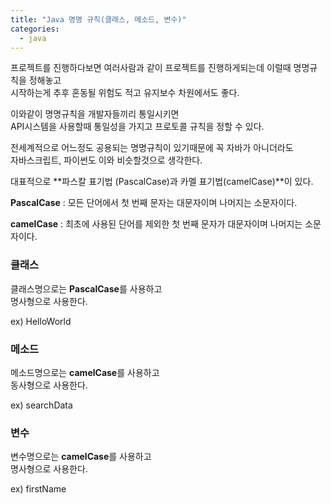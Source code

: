 ```yaml
---
title: "Java 명명 규칙(클래스, 메소드, 변수)"
categories: 
  - java
---
```

프로젝트를 진행하다보면 여러사람과 같이 프로젝트를 진행하게되는데 이럴때 명명규칙을 정해놓고<br>
시작하는게 추후 혼동될 위험도 적고 유지보수 차원에서도 좋다.

이와같이 명명규칙을 개발자들끼리 통일시키면<br>
API시스템을 사용할때 통일성을 가지고 프로토콜 규칙을 정할 수 있다.

전세계적으로 어느정도 공용되는 명명규칙이 있기때문에 꼭 자바가 아니더라도<br>
자바스크립트, 파이썬도 이와 비슷할것으로 생각한다.

대표적으로 **파스칼 표기법 (PascalCase)과 카멜 표기법(camelCase)**이 있다.

**PascalCase** : 모든 단어에서 첫 번째 문자는 대문자이며 나머지는 소문자이다.


**camelCase** : 최초에 사용된 단어를 제외한 첫 번째 문자가 대문자이며 나머지는 소문자이다.

### 클래스
클래스명으로는 **PascalCase**를 사용하고<br>
명사형으로 사용한다.

ex) HelloWorld

### 메소드
메소드명으로는 **camelCase**를 사용하고<br>
동사형으로 사용한다.

ex) searchData

### 변수
변수명으로는 **camelCase**를 사용하고<br>
명사형으로 사용한다.

ex) firstName